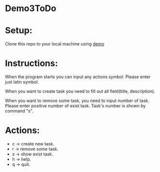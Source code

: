 # Demo3ToDo

# Setup:
Clone this repo to your local machine using [demo](https://github.com/E-Kel/Demo3ToDoApp.git)


# Instructions:
When the program starts you can input any actions symbol.
Please enter just latin symbol.

When you want to create task you need to fill out all field(title, description).

When you want to remove some task, you need to input number of task. 
Please enter positive number of exist task.
Task's number is shown by command "s".  

# Actions:
- c -> create new task.
- r -> remove some task.
- s -> show exist task.
- h -> help.
- q -> quit.
